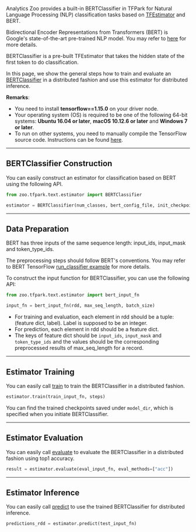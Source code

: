 Analytics Zoo provides a built-in BERTClassifier in TFPark for Natural Language Processing (NLP) classification tasks based on [TFEstimator](../APIGuide/TFPark/estimator/) and BERT.

Bidirectional Encoder Representations from Transformers (BERT) is Google's state-of-the-art pre-trained NLP model.
You may refer to [here](https://github.com/google-research/bert) for more details.

BERTClassifier is a pre-built TFEstimator that takes the hidden state of the first token to do classification.

In this page, we show the general steps how to train and evaluate an [BERTClassifier](../APIGuide/TFPark/bert-classifier/) in a distributed fashion and use this estimator for distributed inference.

__Remarks__:

- You need to install __tensorflow==1.15.0__ on your driver node.
- Your operating system (OS) is required to be one of the following 64-bit systems:
__Ubuntu 16.04 or later__, __macOS 10.12.6 or later__ and __Windows 7 or later__.
- To run on other systems, you need to manually compile the TensorFlow source code. Instructions can
  be found [here](https://github.com/tensorflow/tensorflow/tree/v1.10.0/tensorflow/java).


---
## **BERTClassifier Construction**
You can easily construct an estimator for classification based on BERT using the following API.

```python
from zoo.tfpark.text.estimator import BERTClassifier

estimator = BERTClassifier(num_classes, bert_config_file, init_checkpoint, optimizer=tf.train.AdamOptimizer(learning_rate), model_dir="/tmp/bert")
```


---
## **Data Preparation**
BERT has three inputs of the same sequence length: input_ids, input_mask and token_type_ids. 

The preprocessing steps should follow BERT's conventions. You may refer to BERT TensorFlow [run_classifier example](https://github.com/google-research/bert/blob/master/run_classifier.py) for more details.

To construct the input function for BERTClassifier, you can use the following API:
```python
from zoo.tfpark.text.estimator import bert_input_fn

input_fn = bert_input_fn(rdd, max_seq_length, batch_size)
```

- For training and evaluation, each element in rdd should be a tuple: (feature dict, label). Label is supposed to be an integer.
- For prediction, each element in rdd should be a feature dict.
- The keys of feature dict should be `input_ids`, `input_mask` and `token_type_ids` and the values should be the corresponding preprocessed results of max_seq_length for a record.


---
## **Estimator Training**
You can easily call [train](../APIGuide/TFPark/estimator/#train) to train the BERTClassifier in a distributed fashion.

```python
estimator.train(train_input_fn, steps)
```

You can find the trained checkpoints saved under `model_dir`, which is specified when you initiate BERTClassifier.


---
## **Estimator Evaluation**
You can easily call [evaluate](../APIGuide/TFPark/estimator/#evaluate) to evaluate the BERTClassifier in a distributed fashion using top1 accuracy.

```python
result = estimator.evaluate(eval_input_fn, eval_methods=["acc"])
```


---
## **Estimator Inference**
You can easily call [predict](../APIGuide/TFPark/estimator/#predict) to use the trained BERTClassifier for distributed inference.

```python
predictions_rdd = estimator.predict(test_input_fn)
```
